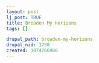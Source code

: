 ```yaml
--- 
layout: post
lj_post: TRUE
title: Broaden My Horizons
tags: []

drupal_path: broaden-my-horizons
drupal_nid: 1758
created: 1074766980
---
```

<lj-poll-237020>
